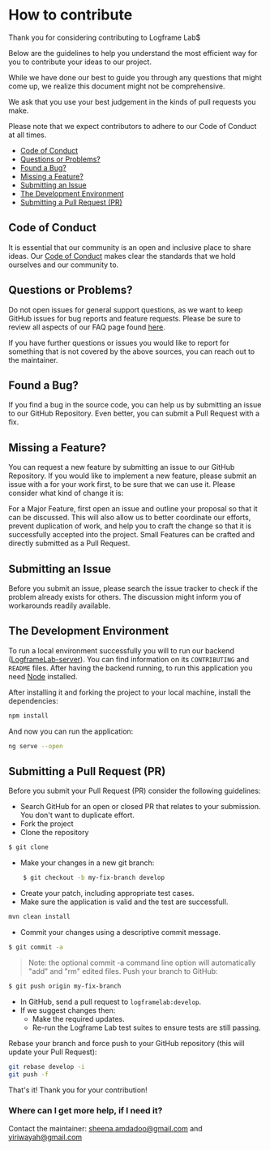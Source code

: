# How to contribute
Thank you for considering contributing to Logframe Lab$

Below are the guidelines to help you understand the most efficient way for you to contribute your ideas to our project.

While we have done our best to guide you through any questions that might come up, we realize this document might not be comprehensive. 

We ask that you use your best judgement in the kinds of pull requests you make.

Please note that we expect contributors to adhere to our Code of Conduct at all times.

 - [Code of Conduct](#code-of-conduct)
 - [Questions or Problems?](#questions-or-problems)
 - [Found a Bug?](#found-a-bug)
 - [Missing a Feature?](#missing-a-feature)
 - [Submitting an Issue](#submitting-an-issue)
 - [The Development Environment](#the-development-environment)
 - [Submitting a Pull Request (PR)](#submitting-a-pull-request-pr)
 

## Code of Conduct
It is essential that our community is an open and inclusive place to share ideas. Our [Code of Conduct](CODE_OF_CONDUCT.md) makes clear the standards that we hold ourselves and our community to.

## Questions or Problems?
Do not open issues for general support questions, as we want to keep GitHub issues for bug reports and feature requests. Please be sure to review all aspects of our FAQ page found [here](https://logframelab.tawk.help/).
 
If you have further questions or issues you would like to report for something that is not covered by the above sources, you can reach out to the maintainer.

## Found a Bug?
If you find a bug in the source code, you can help us by submitting an issue to our GitHub Repository. Even better, you can submit a Pull Request with a fix.

## Missing a Feature?
You can request a new feature by submitting an issue to our GitHub Repository. If you would like to implement a new feature, please submit an issue with a for your work first, to be sure that we can use it. Please consider what kind of change it is:

For a Major Feature, first open an issue and outline your proposal so that it can be discussed. This will also allow us to better coordinate our efforts, prevent duplication of work, and help you to craft the change so that it is successfully accepted into the project.
Small Features can be crafted and directly submitted as a Pull Request.

## Submitting an Issue
Before you submit an issue, please search the issue tracker to check if the problem already exists for others. The discussion might inform you of workarounds readily available.

## The Development Environment
To run a local environment successfully you will to run our backend ([LogframeLab-server]). You can find information on its `CONTRIBUTING` and `README` files. After having the backend running, to run this application you need [Node] installed.

After installing it and forking the project to your local machine, install the dependencies:
```sh
npm install
```
And now you can run the application:
```sh
ng serve --open
```

## Submitting a Pull Request (PR)
Before you submit your Pull Request (PR) consider the following guidelines:
 - Search GitHub for an open or closed PR that relates to your submission. You don't want to duplicate effort.
 - Fork the project
 - Clone the repository
```sh
$ git clone
```
 - Make your changes in a new git branch:
```sh
	$ git checkout -b my-fix-branch develop
```
 - Create your patch, including appropriate test cases.
 - Make sure the application is valid and the test are successfull.
 ```sh
 mvn clean install
 ```
 - Commit your changes using a descriptive commit message.
```sh
$ git commit -a
```
> Note: the optional commit -a command line option will automatically "add" and "rm" edited files.
Push your branch to GitHub:
```sh
$ git push origin my-fix-branch
```
 - In GitHub, send a pull request to `logframelab:develop`.
 - If we suggest changes then:
   - Make the required updates.
   - Re-run the Logframe Lab test suites to ensure tests are still passing.

Rebase your branch and force push to your GitHub repository (this will update your Pull Request):
```sh
git rebase develop -i
git push -f
```
That's it! Thank you for your contribution!
 
### Where can I get more help, if I need it?

Contact the maintainer: sheena.amdadoo@gmail.com and yiriwayah@gmail.com 

[LogframeLab-server]: <https://github.com/arqaamio/LogframeLab-server>
[Node]: <https://nodejs.org/en/>
